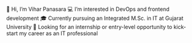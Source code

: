 👋 Hi, I’m Vihar Panasara
💻 I’m interested in DevOps and frontend development
🎓 Currently pursuing an Integrated M.Sc. in IT at Gujarat University
🚀 Looking for an internship or entry-level opportunity to kick-start my career as an IT professional
